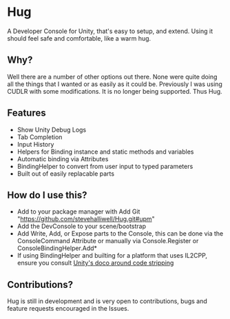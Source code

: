 # Hug
A Developer Console for Unity, that's easy to setup, and extend. Using it should feel safe and comfortable, like a warm hug.

## Why?
Well there are a number of other options out there. None were quite doing all the things that I wanted or as easily as it could be. Previously I was using CUDLR with some modifications. It is no longer being supported. Thus Hug.

## Features
- Show Unity Debug Logs
- Tab Completion
- Input History
- Helpers for Binding instance and static methods and variables
- Automatic binding via Attributes
- BindingHelper to convert from user input to typed parameters
- Built out of easily replacable parts

How do I use this?
---
- Add to your package manager with Add Git "https://github.com/stevehalliwell/Hug.git#upm"
- Add the DevConsole to your scene/bootstrap
- Add Write, Add, or Expose parts to the Console, this can be done via the ConsoleCommand Attribute or manually via Console.Register or ConsoleBindingHelper.Add*
- If using BindingHelper and builting for a platform that uses IL2CPP, ensure you consult [Unity's doco around code stripping](https://docs.unity3d.com/Manual/ManagedCodeStripping.html)

Contributions?
---
Hug is still in development and is very open to contributions, bugs and feature requests encouraged in the Issues.
